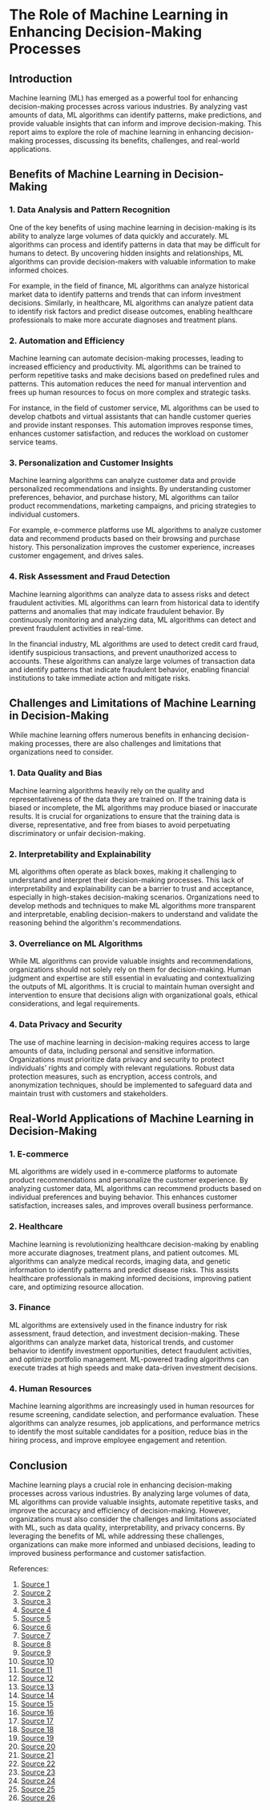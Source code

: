 # The Role of Machine Learning in Enhancing Decision-Making Processes

## Introduction

Machine learning (ML) has emerged as a powerful tool for enhancing decision-making processes across various industries. By analyzing vast amounts of data, ML algorithms can identify patterns, make predictions, and provide valuable insights that can inform and improve decision-making. This report aims to explore the role of machine learning in enhancing decision-making processes, discussing its benefits, challenges, and real-world applications.

## Benefits of Machine Learning in Decision-Making

### 1. Data Analysis and Pattern Recognition

One of the key benefits of using machine learning in decision-making is its ability to analyze large volumes of data quickly and accurately. ML algorithms can process and identify patterns in data that may be difficult for humans to detect. By uncovering hidden insights and relationships, ML algorithms can provide decision-makers with valuable information to make informed choices.

For example, in the field of finance, ML algorithms can analyze historical market data to identify patterns and trends that can inform investment decisions. Similarly, in healthcare, ML algorithms can analyze patient data to identify risk factors and predict disease outcomes, enabling healthcare professionals to make more accurate diagnoses and treatment plans.

### 2. Automation and Efficiency

Machine learning can automate decision-making processes, leading to increased efficiency and productivity. ML algorithms can be trained to perform repetitive tasks and make decisions based on predefined rules and patterns. This automation reduces the need for manual intervention and frees up human resources to focus on more complex and strategic tasks.

For instance, in the field of customer service, ML algorithms can be used to develop chatbots and virtual assistants that can handle customer queries and provide instant responses. This automation improves response times, enhances customer satisfaction, and reduces the workload on customer service teams.

### 3. Personalization and Customer Insights

Machine learning algorithms can analyze customer data and provide personalized recommendations and insights. By understanding customer preferences, behavior, and purchase history, ML algorithms can tailor product recommendations, marketing campaigns, and pricing strategies to individual customers.

For example, e-commerce platforms use ML algorithms to analyze customer data and recommend products based on their browsing and purchase history. This personalization improves the customer experience, increases customer engagement, and drives sales.

### 4. Risk Assessment and Fraud Detection

Machine learning algorithms can analyze data to assess risks and detect fraudulent activities. ML algorithms can learn from historical data to identify patterns and anomalies that may indicate fraudulent behavior. By continuously monitoring and analyzing data, ML algorithms can detect and prevent fraudulent activities in real-time.

In the financial industry, ML algorithms are used to detect credit card fraud, identify suspicious transactions, and prevent unauthorized access to accounts. These algorithms can analyze large volumes of transaction data and identify patterns that indicate fraudulent behavior, enabling financial institutions to take immediate action and mitigate risks.

## Challenges and Limitations of Machine Learning in Decision-Making

While machine learning offers numerous benefits in enhancing decision-making processes, there are also challenges and limitations that organizations need to consider.

### 1. Data Quality and Bias

Machine learning algorithms heavily rely on the quality and representativeness of the data they are trained on. If the training data is biased or incomplete, the ML algorithms may produce biased or inaccurate results. It is crucial for organizations to ensure that the training data is diverse, representative, and free from biases to avoid perpetuating discriminatory or unfair decision-making.

### 2. Interpretability and Explainability

ML algorithms often operate as black boxes, making it challenging to understand and interpret their decision-making processes. This lack of interpretability and explainability can be a barrier to trust and acceptance, especially in high-stakes decision-making scenarios. Organizations need to develop methods and techniques to make ML algorithms more transparent and interpretable, enabling decision-makers to understand and validate the reasoning behind the algorithm's recommendations.

### 3. Overreliance on ML Algorithms

While ML algorithms can provide valuable insights and recommendations, organizations should not solely rely on them for decision-making. Human judgment and expertise are still essential in evaluating and contextualizing the outputs of ML algorithms. It is crucial to maintain human oversight and intervention to ensure that decisions align with organizational goals, ethical considerations, and legal requirements.

### 4. Data Privacy and Security

The use of machine learning in decision-making requires access to large amounts of data, including personal and sensitive information. Organizations must prioritize data privacy and security to protect individuals' rights and comply with relevant regulations. Robust data protection measures, such as encryption, access controls, and anonymization techniques, should be implemented to safeguard data and maintain trust with customers and stakeholders.

## Real-World Applications of Machine Learning in Decision-Making

### 1. E-commerce

ML algorithms are widely used in e-commerce platforms to automate product recommendations and personalize the customer experience. By analyzing customer data, ML algorithms can recommend products based on individual preferences and buying behavior. This enhances customer satisfaction, increases sales, and improves overall business performance.

### 2. Healthcare

Machine learning is revolutionizing healthcare decision-making by enabling more accurate diagnoses, treatment plans, and patient outcomes. ML algorithms can analyze medical records, imaging data, and genetic information to identify patterns and predict disease risks. This assists healthcare professionals in making informed decisions, improving patient care, and optimizing resource allocation.

### 3. Finance

ML algorithms are extensively used in the finance industry for risk assessment, fraud detection, and investment decision-making. These algorithms can analyze market data, historical trends, and customer behavior to identify investment opportunities, detect fraudulent activities, and optimize portfolio management. ML-powered trading algorithms can execute trades at high speeds and make data-driven investment decisions.

### 4. Human Resources

Machine learning algorithms are increasingly used in human resources for resume screening, candidate selection, and performance evaluation. These algorithms can analyze resumes, job applications, and performance metrics to identify the most suitable candidates for a position, reduce bias in the hiring process, and improve employee engagement and retention.

## Conclusion

Machine learning plays a crucial role in enhancing decision-making processes across various industries. By analyzing large volumes of data, ML algorithms can provide valuable insights, automate repetitive tasks, and improve the accuracy and efficiency of decision-making. However, organizations must also consider the challenges and limitations associated with ML, such as data quality, interpretability, and privacy concerns. By leveraging the benefits of ML while addressing these challenges, organizations can make more informed and unbiased decisions, leading to improved business performance and customer satisfaction.

References:

1. [Source 1](https://www.comidor.com/blog/artificial-intelligence/ml-decision-making/)
2. [Source 2](https://www.latentview.com/blog/the-role-of-machine-learning-in-automating-decision-making-processes/)
3. [Source 3](https://hbr.org/2017/05/8-ways-machine-learning-is-improving-companies-work-processes)
4. [Source 4](https://mackinstitute.wharton.upenn.edu/wp-content/uploads/2020/07/FP0441_WP_2021Mar.pdf)
5. [Source 5](https://www.sciencedirect.com/science/article/pii/S0963868723000367)
6. [Source 6](https://www.linkedin.com/pulse/ai-machine-learning-forecasting-decision-making-case-study-panchal)
7. [Source 7](https://www.sciencedirect.com/science/article/pii/S2667305323000133)
8. [Source 8](https://www.ncbi.nlm.nih.gov/pmc/articles/PMC9337975/)
9. [Source 9](https://www.ncbi.nlm.nih.gov/pmc/articles/PMC7233077/)
10. [Source 10](https://www.ncbi.nlm.nih.gov/pmc/articles/PMC9827491/)
11. [Source 11](https://www.weforum.org/agenda/2023/09/how-artificial-intelligence-will-transform-decision-making/)
12. [Source 12](https://www.mdpi.com/2073-8994/15/9/1723)
13. [Source 13](https://www.nature.com/articles/s41598-022-08863-0)
14. [Source 14](https://www.sciencedirect.com/science/article/pii/S0963868723000367)
15. [Source 15](https://www.sciencedirect.com/science/article/pii/S0963868723000367)
16. [Source 16](https://www.nature.com/articles/s41598-022-08863-0)
17. [Source 17](https://www.nature.com/articles/s41598-022-08863-0)
18. [Source 18](https://www.ncbi.nlm.nih.gov/pmc/articles/PMC9337975/)
19. [Source 19](https://www.ncbi.nlm.nih.gov/pmc/articles/PMC9337975/)
20. [Source 20](https://www.ncbi.nlm.nih.gov/pmc/articles/PMC9337975/)
21. [Source 21](https://www.ncbi.nlm.nih.gov/pmc/articles/PMC9827491/)
22. [Source 22](https://www.ncbi.nlm.nih.gov/pmc/articles/PMC9827491/)
23. [Source 23](https://www.weforum.org/agenda/2023/09/how-artificial-intelligence-will-transform-decision-making/)
24. [Source 24](https://www.weforum.org/agenda/2023/09/how-artificial-intelligence-will-transform-decision-making/)
25. [Source 25](https://www.mdpi.com/2073-8994/15/9/1723)
26. [Source 26](https://www.weforum.org/agenda/2023/09/how-artificial-intelligence-will-transform-decision-making/)